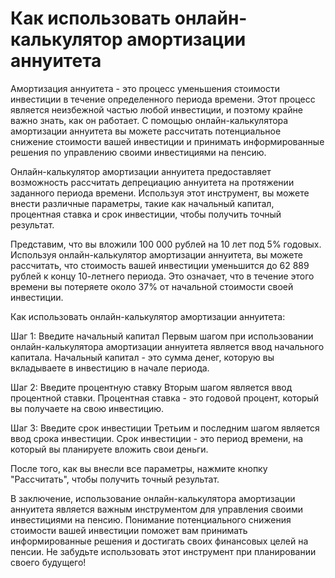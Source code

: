 Как использовать онлайн-калькулятор амортизации аннуитета
=========================================================

Амортизация аннуитета - это процесс уменьшения стоимости инвестиции в течение определенного периода времени. Этот процесс является неизбежной частью любой инвестиции, и поэтому крайне важно знать, как он работает. С помощью онлайн-калькулятора амортизации аннуитета вы можете рассчитать потенциальное снижение стоимости вашей инвестиции и принимать информированные решения по управлению своими инвестициями на пенсию.

Онлайн-калькулятор амортизации аннуитета предоставляет возможность рассчитать депрециацию аннуитета на протяжении заданного периода времени. Используя этот инструмент, вы можете внести различные параметры, такие как начальный капитал, процентная ставка и срок инвестиции, чтобы получить точный результат.

Представим, что вы вложили 100 000 рублей на 10 лет под 5% годовых. Используя онлайн-калькулятор амортизации аннуитета, вы можете рассчитать, что стоимость вашей инвестиции уменьшится до 62 889 рублей к концу 10-летнего периода. Это означает, что в течение этого времени вы потеряете около 37% от начальной стоимости своей инвестиции.

Как использовать онлайн-калькулятор амортизации аннуитета:

Шаг 1: Введите начальный капитал Первым шагом при использовании онлайн-калькулятора амортизации аннуитета является ввод начального капитала. Начальный капитал - это сумма денег, которую вы вкладываете в инвестицию в начале периода.

Шаг 2: Введите процентную ставку Вторым шагом является ввод процентной ставки. Процентная ставка - это годовой процент, который вы получаете на свою инвестицию.

Шаг 3: Введите срок инвестиции Третьим и последним шагом является ввод срока инвестиции. Срок инвестиции - это период времени, на который вы планируете вложить свои деньги.

После того, как вы внесли все параметры, нажмите кнопку "Рассчитать", чтобы получить точный результат.

В заключение, использование онлайн-калькулятора амортизации аннуитета является важным инструментом для управления своими инвестициями на пенсию. Понимание потенциального снижения стоимости вашей инвестиции поможет вам принимать информированные решения и достигать своих финансовых целей на пенсии. Не забудьте использовать этот инструмент при планировании своего будущего!